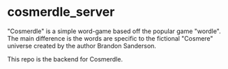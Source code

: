 # cosmerdle_server
"Cosmerdle" is a simple word-game based off the popular game "wordle". The main difference is the words are specific to the fictional "Cosmere" universe created by the author Brandon Sanderson.

This repo is the backend for Cosmerdle.
